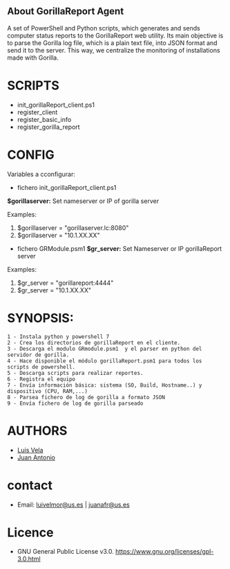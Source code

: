 ## About GorillaReport Agent

A set of PowerShell and Python scripts, which generates and sends computer status reports to the GorillaReport web utility. Its main objective is to parse the Gorilla log file, which is a plain text file, into JSON format and send it to the server. This way, we centralize the monitoring of installations made with Gorilla.

# SCRIPTS

  - init_gorillaReport_client.ps1
  - register_client
  - register_basic_info
  - register_gorilla_report

# CONFIG

Variables a cconfigurar:
* fichero init_gorillaReport_client.ps1

**$gorillaserver:** Set nameserver or IP of gorilla server

Examples:
1. $gorillaserver = "gorillaserver.lc:8080"
2. $gorillaserver = "10.1.XX.XX"


* fichero GRModule.psm1
**$gr_server:** Set Nameserver or IP gorillaReport server

Examples:
1. $gr_server = "gorillareport:4444"
2. $gr_server = "10.1.XX.XX"


# SYNOPSIS: 
    1 - Instala python y powershell 7
    2 - Crea los directorios de gorillaReport en el cliente.
    3 - Descarga el modulo GRmodule.psm1  y el parser en python del servidor de gorilla.
    4 - Hace disponible el módulo gorillaReport.psm1 para todos los scripts de powershell.
    5 - Descarga scripts para realizar reportes.
    6 - Registra el equipo
    7 - Envía información básica: sistema (SO, Build, Hostname..) y dispositivo (CPU, RAM,...)
    8 - Parsea fichero de log de gorilla a formato JSON
    9 - Envía fichero de log de gorilla parseado

# AUTHORS

- [Luis Vela](https://github.com/luivelmor)
- [Juan Antonio](https://github.com/juanantoniofr)

# contact

- Email:  luivelmor@us.es | juanafr@us.es

# Licence

- GNU General Public License v3.0. https://www.gnu.org/licenses/gpl-3.0.html

